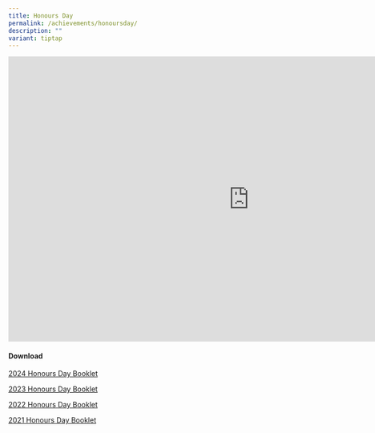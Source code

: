 ```yaml
---
title: Honours Day
permalink: /achievements/honoursday/
description: ""
variant: tiptap
---
```

<p></p>
<div class="iframe-wrapper">
<iframe height="569" width="960" allowfullscreen="true" frameborder="0" src="https://docs.google.com/presentation/d/e/2PACX-1vR9lCcwXoCPO2Wvspc6rMO5VT6NE-1nXmLdyJxCTIh5mxEsud9PbOw04UgQYR_OSJeOGXMz56gOV-Be/pubembed?start=false&amp;loop=false&amp;delayms=10000"></iframe>
</div>
<p></p>
<h4>Download</h4>
<p><a href="https://indd.adobe.com/view/ab5f3b25-2482-4b39-ac86-507c1e5c91e1" rel="noopener nofollow" target="_blank">2024 Honours Day Booklet</a>
</p>
<p><a href="https://indd.adobe.com/view/9e5d462a-7695-4d6b-a5c0-d162ee0fd966" rel="noopener noreferrer nofollow" target="_blank">2023 Honours Day Booklet</a>
</p>
<p><a href="/files/2022%20honours%20day%20booklet.pdf" rel="noopener noreferrer nofollow" target="_blank">2022 Honours Day Booklet</a>
</p>
<p><a href="/files/2021%20honours%20day%20booklet.pdf" rel="noopener noreferrer nofollow" target="_blank">2021 Honours Day Booklet</a>
</p>
